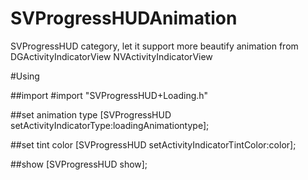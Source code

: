 # SVProgressHUDAnimation

SVProgressHUD category, let it support more beautify animation from DGActivityIndicatorView NVActivityIndicatorView

#Using

##import
#import "SVProgressHUD+Loading.h"

##set animation type
[SVProgressHUD setActivityIndicatorType:loadingAnimationtype];

##set tint color
[SVProgressHUD setActivityIndicatorTintColor:color];

##show
[SVProgressHUD show];
